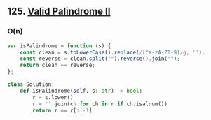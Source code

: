 ## 125. [Valid Palindrome II](https://leetcode.com/problems/valid-palindrome-ii/)

### O(n)


```js
var isPalindrome = function (s) {
    const clean = s.toLowerCase().replace(/[^a-zA-Z0-9]/g, '');
    const reverse = clean.split("").reverse().join("");
    return clean == reverse;
};
```


```python
class Solution:
    def isPalindrome(self, s: str) -> bool:
        r = s.lower()
        r = ''.join(ch for ch in r if ch.isalnum())
        return r == r[::-1]

```